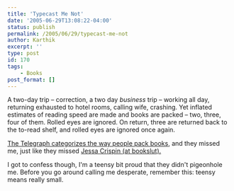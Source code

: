 ```yaml
---
title: 'Typecast Me Not'
date: '2005-06-29T13:08:22-04:00'
status: publish
permalink: /2005/06/29/typecast-me-not
author: Karthik
excerpt: ''
type: post
id: 170
tags:
    - Books
post_format: []
---
```

A two-day trip – correction, a two day *business* trip – working all day, returning exhausted to hotel rooms, calling wife, crashing. Yet inflated estimates of reading speed are made and books are packed – two, three, four of them. Rolled eyes are ignored. On return, three are returned back to the to-read shelf, and rolled eyes are ignored once again.

[The Telegraph categorizes the way people pack books](http://portal.telegraph.co.uk/arts/main.jhtml;jsessionid=SGKWEO4ULSDO1QFIQMFCM54AVCBQYJVC?xml=/arts/2005/06/19/boreaders.xml&sSheet=/arts/2005/06/19/bomain.html), and they missed me, just like they missed [Jessa Crispin (at bookslut).](http://www.bookslut.com/blog/archives/2005_06.php#005880)

I got to confess though, I'm a teensy bit proud that they didn't pigeonhole me. Before you go around calling me desperate, remember this: teensy means really small.